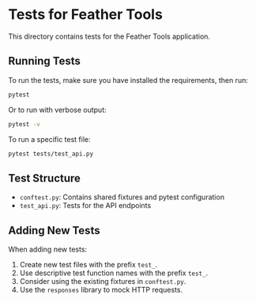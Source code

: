 # Tests for Feather Tools

This directory contains tests for the Feather Tools application.

## Running Tests

To run the tests, make sure you have installed the requirements, then run:

```bash
pytest
```

Or to run with verbose output:

```bash
pytest -v
```

To run a specific test file:

```bash
pytest tests/test_api.py
```

## Test Structure

- `conftest.py`: Contains shared fixtures and pytest configuration
- `test_api.py`: Tests for the API endpoints

## Adding New Tests

When adding new tests:

1. Create new test files with the prefix `test_`.
2. Use descriptive test function names with the prefix `test_`.
3. Consider using the existing fixtures in `conftest.py`.
4. Use the `responses` library to mock HTTP requests.
